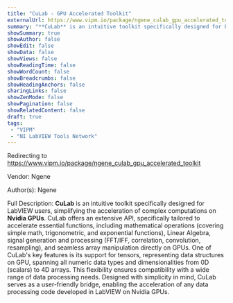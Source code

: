 ```yaml
---
title: "CuLab - GPU Accelerated Toolkit"
externalUrl: https://www.vipm.io/package/ngene_culab_gpu_accelerated_toolkit
summary: "**CuLab** is an intuitive toolkit specifically designed for LabVIEW users, simplifying the acceleration of complex computations on **Nvidia GPUs**."
showSummary: true
showAuthor: false
showEdit: false
showData: false
showViews: false
showReadingTime: false
showWordCount: false
showBreadcrumbs: false
showHeadingAnchors: false
sharingLinks: false
showZenMode: false
showPagination: false
showRelatedContent: false
draft: true
tags:
 - "VIPM"
 - "NI LabVIEW Tools Network"
---
```


Redirecting to https://www.vipm.io/package/ngene_culab_gpu_accelerated_toolkit

Vendor: Ngene

Author(s): Ngene
 
Full Description:
**CuLab** is an intuitive toolkit specifically designed for LabVIEW users, simplifying the acceleration of complex computations on **Nvidia GPUs**.
CuLab offers an extensive API, specifically tailored to accelerate essential functions, including mathematical operations (covering simple math, trigonometric, and exponential functions), Linear Algebra, signal generation and processing (FFT/IFF, correlation, convolution, resampling), and seamless array manipulation directly on GPUs.
One of CuLab's key features is its support for tensors, representing data structures on GPU, spanning all numeric data types and dimensionalities from 0D (scalars) to 4D arrays. This flexibility ensures compatibility with a wide range of data processing needs.
Designed with simplicity in mind, CuLab serves as a user-friendly bridge, enabling the acceleration of any data processing code developed in LabVIEW on Nvidia GPUs.